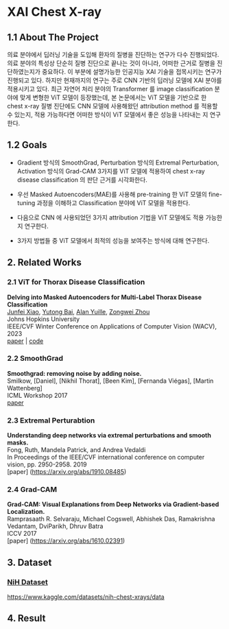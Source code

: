 # **XAI Chest X-ray**

## 1.1 About The Project
의료 분야에서 딥러닝 기술을 도입해 환자의 질병을 진단하는 연구가 다수 진행되었다. 의료 분야의 특성상 단순히 질병 진단으로 끝나는 것이 아니라, 어떠한 근거로 질병을 진단하였는지가 중요하다.
이 부분에 설명가능한 인공지능 XAI 기술을 접목시키는 연구가 진행되고 있다. 하지만 현재까지의 연구는 주로 CNN 기반의 딥러닝 모델에 XAI 분야를 적용시키고 있다. 최근 자연어 처리 분야의 Transformer 를 image classification 분야에 맞게 변형한 ViT 모델이 등장했는데, 본 논문에서는 ViT 모델을 기반으로 한 chest x-ray 질병 진단에도 CNN 모델에 사용해왔던 attribution 
method 를 적용할 수 있는지, 적용 가능하다면 어떠한 방식이 ViT 모델에서 좋은 성능을 나타내는 지 연구한다.

## 1.2 Goals
+ Gradient 방식의 SmoothGrad, Perturbation 방식의 Extremal Perturbation, Activation 방식의 Grad-CAM 3가지를 ViT 모델에 적용하여 chest x-ray disease classification 의 판단 근거를 시각화한다.

+ 우선 Masked Autoencoders(MAE)를 사용해 pre-training 한 ViT 모델의 fine-tuning 과정을 이해하고 Classification 분야에 ViT 모델을 적용한다.

+ 다음으로 CNN 에 사용되었던 3가지 attribution 기법을 ViT 모델에도 적용 가능한 지 연구한다.

+ 3가지 방법들 중 ViT 모델에서 최적의 성능을 보여주는 방식에 대해 연구한다.

## 2. Related Works
### 2.1 ViT for Thorax Disease Classification
<b>Delving into Masked Autoencoders for Multi-Label Thorax Disease Classification</b> <br/>
[Junfei Xiao](https://lambert-x.github.io/), [Yutong Bai](https://scholar.google.com/citations?user=N1-l4GsAAAAJ&hl=en), [Alan Yuille](https://scholar.google.com/citations?user=FJ-huxgAAAAJ&hl=en&oi=ao), [Zongwei Zhou](https://www.zongweiz.com/) <br/>
Johns Hopkins University <br/>
IEEE/CVF Winter Conference on Applications of Computer Vision (WACV), 2023 <br/>
[paper](https://arxiv.org/abs/2210.12843) | [code](https://github.com/lambert-x/medical_mae)

### 2.2 SmoothGrad
<b>Smoothgrad: removing noise by adding noise.</b> <br/>
Smilkow, [Daniel], [Nikhil Thorat], [Been Kim], [Fernanda Viégas], [Martin Wattenberg]<br/>
ICML Workshop 2017<br/>
[paper](https://arxiv.org/abs/1706.03825)

### 2.3 Extremal Perturabtion
<b>Understanding deep networks via extremal perturbations and smooth masks.</b> <br/>
Fong, Ruth, Mandela Patrick, and Andrea Vedaldi<br/>
In Proceedings of the IEEE/CVF international conference on computer vision, pp. 2950-2958. 2019<br/>
[paper] (https://arxiv.org/abs/1910.08485)

### 2.4 Grad-CAM
<b>Grad-CAM: Visual Explanations from Deep Networks via Gradient-based Localization.</b><br/>
Ramprasaath R. Selvaraju, Michael Cogswell, Abhishek Das, Ramakrishna Vedantam, DviParikh, Dhruv Batra<br/>
ICCV 2017<br/>
[paper] (https://arxiv.org/abs/1610.02391)

## 3. Dataset
<a href="[url](https://www.kaggle.com/datasets/nih-chest-xrays/data)" > <h3>NiH Dataset </h3> </a>
https://www.kaggle.com/datasets/nih-chest-xrays/data

## 4. Result

  
